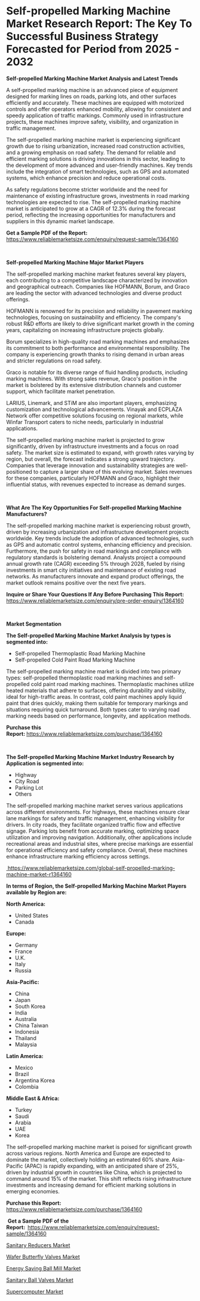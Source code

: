 <p><h1>Self-propelled Marking Machine Market Research Report: The Key To Successful Business Strategy Forecasted for Period from 2025 - 2032</h1></p><p><strong>Self-propelled Marking Machine Market Analysis and Latest Trends</strong></p>
<p><p>A self-propelled marking machine is an advanced piece of equipment designed for marking lines on roads, parking lots, and other surfaces efficiently and accurately. These machines are equipped with motorized controls and offer operators enhanced mobility, allowing for consistent and speedy application of traffic markings. Commonly used in infrastructure projects, these machines improve safety, visibility, and organization in traffic management.</p><p>The self-propelled marking machine market is experiencing significant growth due to rising urbanization, increased road construction activities, and a growing emphasis on road safety. The demand for reliable and efficient marking solutions is driving innovations in this sector, leading to the development of more advanced and user-friendly machines. Key trends include the integration of smart technologies, such as GPS and automated systems, which enhance precision and reduce operational costs. </p><p>As safety regulations become stricter worldwide and the need for maintenance of existing infrastructure grows, investments in road marking technologies are expected to rise. The self-propelled marking machine market is anticipated to grow at a CAGR of 12.3% during the forecast period, reflecting the increasing opportunities for manufacturers and suppliers in this dynamic market landscape.</p></p>
<p><strong>Get a Sample PDF of the Report:&nbsp;</strong> <a href="https://www.reliablemarketsize.com/enquiry/request-sample/1364160?utm_campaign=1901&utm_medium=2&utm_source=Github&utm_content=ia&utm_term=28022025&utm_id=self-propelled-marking-machine">https://www.reliablemarketsize.com/enquiry/request-sample/1364160</a></p>
<p>&nbsp;</p>
<p><strong>Self-propelled Marking Machine Major Market Players</strong></p>
<p><p>The self-propelled marking machine market features several key players, each contributing to a competitive landscape characterized by innovation and geographical outreach. Companies like HOFMANN, Borum, and Graco are leading the sector with advanced technologies and diverse product offerings.</p><p>HOFMANN is renowned for its precision and reliability in pavement marking technologies, focusing on sustainability and efficiency. The company's robust R&D efforts are likely to drive significant market growth in the coming years, capitalizing on increasing infrastructure projects globally.</p><p>Borum specializes in high-quality road marking machines and emphasizes its commitment to both performance and environmental responsibility. The company is experiencing growth thanks to rising demand in urban areas and stricter regulations on road safety.</p><p>Graco is notable for its diverse range of fluid handling products, including marking machines. With strong sales revenue, Graco's position in the market is bolstered by its extensive distribution channels and customer support, which facilitate market penetration.</p><p>LARIUS, Linemark, and STiM are also important players, emphasizing customization and technological advancements. Vinayak and ECPLAZA Network offer competitive solutions focusing on regional markets, while Winfar Transport caters to niche needs, particularly in industrial applications.</p><p>The self-propelled marking machine market is projected to grow significantly, driven by infrastructure investments and a focus on road safety. The market size is estimated to expand, with growth rates varying by region, but overall, the forecast indicates a strong upward trajectory. Companies that leverage innovation and sustainability strategies are well-positioned to capture a larger share of this evolving market. Sales revenues for these companies, particularly HOFMANN and Graco, highlight their influential status, with revenues expected to increase as demand surges.</p></p>
<p>&nbsp;</p>
<p><strong>What Are The Key Opportunities For Self-propelled Marking Machine Manufacturers?</strong></p>
<p><p>The self-propelled marking machine market is experiencing robust growth, driven by increasing urbanization and infrastructure development projects worldwide. Key trends include the adoption of advanced technologies, such as GPS and automatic control systems, enhancing efficiency and precision. Furthermore, the push for safety in road markings and compliance with regulatory standards is bolstering demand. Analysts project a compound annual growth rate (CAGR) exceeding 5% through 2028, fueled by rising investments in smart city initiatives and maintenance of existing road networks. As manufacturers innovate and expand product offerings, the market outlook remains positive over the next five years.</p></p>
<p><strong>Inquire or Share Your Questions If Any Before Purchasing This Report:</strong> <a href="https://www.reliablemarketsize.com/enquiry/pre-order-enquiry/1364160?utm_campaign=1901&utm_medium=2&utm_source=Github&utm_content=ia&utm_term=28022025&utm_id=self-propelled-marking-machine">https://www.reliablemarketsize.com/enquiry/pre-order-enquiry/1364160</a></p>
<p>&nbsp;</p>
<p><strong>Market Segmentation</strong></p>
<p><strong>The Self-propelled Marking Machine Market Analysis by types is segmented into:</strong></p>
<p><ul><li>Self-propelled Thermoplastic Road Marking Machine</li><li>Self-propelled Cold Paint Road Marking Machine</li></ul></p>
<p><p>The self-propelled marking machine market is divided into two primary types: self-propelled thermoplastic road marking machines and self-propelled cold paint road marking machines. Thermoplastic machines utilize heated materials that adhere to surfaces, offering durability and visibility, ideal for high-traffic areas. In contrast, cold paint machines apply liquid paint that dries quickly, making them suitable for temporary markings and situations requiring quick turnaround. Both types cater to varying road marking needs based on performance, longevity, and application methods.</p></p>
<p><strong>Purchase this Report:&nbsp;</strong><a href="https://www.reliablemarketsize.com/purchase/1364160?utm_campaign=1901&utm_medium=2&utm_source=Github&utm_content=ia&utm_term=28022025&utm_id=self-propelled-marking-machine">https://www.reliablemarketsize.com/purchase/1364160</a></p>
<p>&nbsp;</p>
<p><strong>The Self-propelled Marking Machine Market Industry Research by Application is segmented into:</strong></p>
<p><ul><li>Highway</li><li>City Road</li><li>Parking Lot</li><li>Others</li></ul></p>
<p><p>The self-propelled marking machine market serves various applications across different environments. For highways, these machines ensure clear lane markings for safety and traffic management, enhancing visibility for drivers. In city roads, they facilitate organized traffic flow and effective signage. Parking lots benefit from accurate marking, optimizing space utilization and improving navigation. Additionally, other applications include recreational areas and industrial sites, where precise markings are essential for operational efficiency and safety compliance. Overall, these machines enhance infrastructure marking efficiency across settings.</p></p>
<p><a href="https://www.reliablemarketsize.com/global-self-propelled-marking-machine-market-r1364160?utm_campaign=1901&utm_medium=2&utm_source=Github&utm_content=ia&utm_term=28022025&utm_id=self-propelled-marking-machine">&nbsp;https://www.reliablemarketsize.com/global-self-propelled-marking-machine-market-r1364160</a></p>
<p><strong>In terms of Region, the Self-propelled Marking Machine Market Players available by Region are:</strong></p>
<p>
    <p> <strong> North America: </strong>
        <ul>
            <li>United States</li>
            <li>Canada</li>
        </ul>
        </p> 
    <p> <strong> Europe: </strong>
        <ul>
            <li>Germany</li>
            <li>France</li>
            <li>U.K.</li>
            <li>Italy</li>
            <li>Russia</li>
        </ul>
        </p> 
    <p> <strong> Asia-Pacific: </strong>
        <ul>
            <li>China</li>
            <li>Japan</li>
            <li>South Korea</li>
            <li>India</li>
            <li>Australia</li>
            <li>China Taiwan</li>
            <li>Indonesia</li>
            <li>Thailand</li>
            <li>Malaysia</li>
        </ul>
        </p> 
    <p> <strong> Latin America: </strong>
        <ul>
            <li>Mexico</li>
            <li>Brazil</li>
            <li>Argentina Korea</li>
            <li>Colombia</li>
        </ul>
        </p> 
    <p> <strong> Middle East & Africa: </strong>
        <ul>
            <li>Turkey</li>
            <li>Saudi</li>
            <li>Arabia</li>
            <li>UAE</li>
            <li>Korea</li>
        </ul>
    </p>
    </p>
<p><p>The self-propelled marking machine market is poised for significant growth across various regions. North America and Europe are expected to dominate the market, collectively holding an estimated 60% share. Asia-Pacific (APAC) is rapidly expanding, with an anticipated share of 25%, driven by industrial growth in countries like China, which is projected to command around 15% of the market. This shift reflects rising infrastructure investments and increasing demand for efficient marking solutions in emerging economies.</p></p>
<p><strong>Purchase this Report: </strong><a href="https://www.reliablemarketsize.com/purchase/1364160?utm_campaign=1901&utm_medium=2&utm_source=Github&utm_content=ia&utm_term=28022025&utm_id=self-propelled-marking-machine">https://www.reliablemarketsize.com/purchase/1364160</a></p>
<p>&nbsp;<strong>Get a Sample PDF of the Report:&nbsp;&nbsp;</strong><a href="https://www.reliablemarketsize.com/enquiry/request-sample/1364160?utm_campaign=1901&utm_medium=2&utm_source=Github&utm_content=ia&utm_term=28022025&utm_id=self-propelled-marking-machine">https://www.reliablemarketsize.com/enquiry/request-sample/1364160</a></p>
<p><strong></strong></p>
<p><p><a href="https://github.com/merkinedry7b/Market-Research-Report-List-1/blob/main/sanitary-reducers-market.md?utm_campaign=1901&utm_medium=2&utm_source=Github&utm_content=ia&utm_term=28022025&utm_id=self-propelled-marking-machine">Sanitary Reducers Market</a></p><p><a href="https://github.com/forgazerbyjt/Market-Research-Report-List-1/blob/main/wafer-butterfly-valves-market.md?utm_campaign=1901&utm_medium=2&utm_source=Github&utm_content=ia&utm_term=28022025&utm_id=self-propelled-marking-machine">Wafer Butterfly Valves Market</a></p><p><a href="https://github.com/urticagebbia/Market-Research-Report-List-1/blob/main/energy-saving-ball-mill-market.md?utm_campaign=1901&utm_medium=2&utm_source=Github&utm_content=ia&utm_term=28022025&utm_id=self-propelled-marking-machine">Energy Saving Ball Mill Market</a></p><p><a href="https://github.com/wynonachirei9/Market-Research-Report-List-1/blob/main/sanitary-ball-valves-market.md?utm_campaign=1901&utm_medium=2&utm_source=Github&utm_content=ia&utm_term=28022025&utm_id=self-propelled-marking-machine">Sanitary Ball Valves Market</a></p><p><a href="https://github.com/nacrehuipie/Market-Research-Report-List-1/blob/main/supercomputer-market.md?utm_campaign=1901&utm_medium=2&utm_source=Github&utm_content=ia&utm_term=28022025&utm_id=self-propelled-marking-machine">Supercomputer Market</a></p></p>